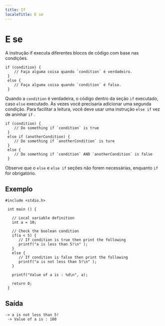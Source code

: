 ```yaml
---
title: If
localeTitle: E se
---
```

# E se

A instrução if executa diferentes blocos de código com base nas condições.
```
if (condition) { 
    // Faça alguma coisa quando `condition` é verdadeiro.
 } 
 else { 
    // Faça alguma coisa quando `condition` é falso.
 } 
```

Quando a `condition` é verdadeira, o código dentro da seção `if` executado, caso `else` executado. Às vezes você precisaria adicionar uma segunda condição. Para facilitar a leitura, você deve usar uma instrução `else if` vez de aninhar `if` .
```
if (condition) { 
    // Do something if `condition` is true 
 } 
 else if (anotherCondition) { 
    // Do something if `anotherCondition` is ture 
 } 
 else { 
    // Do something if `condition` AND `anotherCondition` is false 
 } 
```

Observe que o `else` e `else if` seções não forem necessárias, enquanto `if` for obrigatório.

## Exemplo
```
#include <stdio.h> 
 
 int main () { 
 
   // Local variable definition 
   int a = 10; 
 
   // Check the boolean condition 
   if(a < 5) { 
      // If condition is true then print the following 
      printf("a is less than 5!\n" ); 
   } 
   else { 
      // If condition is false then print the following 
      printf("a is not less than 5!\n" ); 
   } 
 
   printf("Value of a is : %d\n", a); 
 
   return 0; 
 } 
```

## Saída
```
-> a is not less than 5! 
 -> Value of a is : 100 

```
